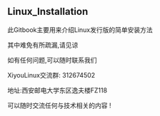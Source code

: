 ## Linux_Installation

 此Gitbook主要用来介绍Linux发行版的简单安装方法 

 其中难免有所疏漏,请见谅 

 如有任何问题,可以随时联系我们 


 XiyouLinux交流群: 312674502 

 地址:西安邮电大学东区逸夫楼FZ118 

 可以随时交流任何与技术相关的内容 !  
